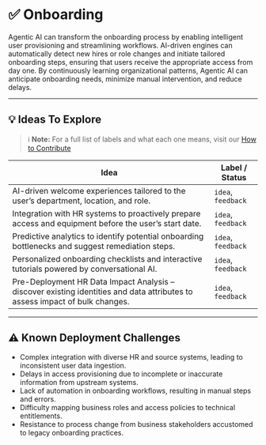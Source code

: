 # ✅ Onboarding

Agentic AI can transform the onboarding process by enabling intelligent user provisioning and streamlining workflows. AI-driven engines can automatically detect new hires or role changes and initiate tailored onboarding steps, ensuring that users receive the appropriate access from day one. By continuously learning organizational patterns, Agentic AI can anticipate onboarding needs, minimize manual intervention, and reduce delays.

---

## 💡 Ideas To Explore

 > ℹ️ **Note:** For a full list of labels and what each one means, visit our [How to Contribute](https://github.com/microsoft/EntraSuite-Training/blob/main/Agentic/Readme.md#-how-to-contribute)

| Idea | Label / Status |
|------|----------------|
| AI-driven welcome experiences tailored to the user’s department, location, and role. | `idea`, `feedback` |
| Integration with HR systems to proactively prepare access and equipment before the user’s start date. | `idea`, `feedback` |
| Predictive analytics to identify potential onboarding bottlenecks and suggest remediation steps. | `idea`, `feedback` |
| Personalized onboarding checklists and interactive tutorials powered by conversational AI. | `idea`, `feedback` |
| Pre-Deployment HR Data Impact Analysis – discover existing identities and data attributes to assess impact of bulk changes. | `idea`, `feedback` |

---

## ⚠️ Known Deployment Challenges

- Complex integration with diverse HR and source systems, leading to inconsistent user data ingestion.
- Delays in access provisioning due to incomplete or inaccurate information from upstream systems.
- Lack of automation in onboarding workflows, resulting in manual steps and errors.
- Difficulty mapping business roles and access policies to technical entitlements.
- Resistance to process change from business stakeholders accustomed to legacy onboarding practices.
